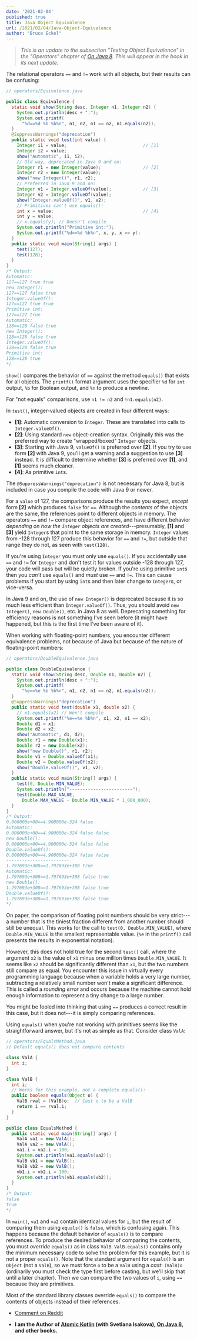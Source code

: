 ```yaml
---
date: '2021-02-04'
published: true
title: Java Object Equivalence
url: /2021/02/04/Java-Object-Equivalence
author: "Bruce Eckel"
---
```


> *This is an update to the subsection "Testing Object Equivalence" in the
> "Operators" chapter of [On Java 8](http://www.OnJava8.com). This will appear
> in the book in its next update.*

The relational operators `==` and `!=` work with all objects, but their results
can be confusing:

```java
// operators/Equivalence.java

public class Equivalence {
  static void show(String desc, Integer n1, Integer n2) {
    System.out.println(desc + ":");
    System.out.printf(
      "%d==%d %b %b%n", n1, n2, n1 == n2, n1.equals(n2));
  }
  @SuppressWarnings("deprecation")
  public static void test(int value) {
    Integer i1 = value;                             // [1]
    Integer i2 = value;
    show("Automatic", i1, i2);
    // Old way, deprecated in Java 9 and on:
    Integer r1 = new Integer(value);                // [2]
    Integer r2 = new Integer(value);
    show("new Integer()", r1, r2);
    // Preferred in Java 9 and on:
    Integer v1 = Integer.valueOf(value);            // [3]
    Integer v2 = Integer.valueOf(value);
    show("Integer.valueOf()", v1, v2);
    // Primitives can't use equals():
    int x = value;                                  // [4]
    int y = value;
    // x.equals(y); // Doesn't compile
    System.out.println("Primitive int:");
    System.out.printf("%d==%d %b%n", x, y, x == y);
  }
  public static void main(String[] args) {
    test(127);
    test(128);
  }
}
/* Output:
Automatic:
127==127 true true
new Integer():
127==127 false true
Integer.valueOf():
127==127 true true
Primitive int:
127==127 true
Automatic:
128==128 false true
new Integer():
128==128 false true
Integer.valueOf():
128==128 false true
Primitive int:
128==128 true
*/
```

`show()` compares the behavior of `==` against the method `equals()` that exists
for all objects. The `printf()` format argument uses the specifier `%d` for
`int` output, `%b` for Boolean output, and `%n` to produce a newline.

For "not equals" comparisons, use `n1 != n2` and  `!n1.equals(n2)`.

In `test()`, integer-valued objects are created in four different ways:

- **[1]**: Automatic conversion to `Integer`. These are translated into calls to
  `Integer.valueOf()`.
- **[2]**: Using standard `new` object-creation syntax. Originally this was the
  preferred way to create "wrapped/boxed" `Integer` objects.
- **[3]**: Starting with Java 9, `valueOf()` is preferred over **[2]**. If you
  try to use form **[2]** with Java 9, you'll get a warning and a suggestion to
  use **[3]** instead. It is difficult to determine whether **[3]** is preferred
  over **[1]**, and **[1]** seems much cleaner.
- **[4]**: As primitive `int`s.

The `@SuppressWarnings("deprecation")` is not necessary for Java 8, but is
included in case you compile the code with Java 9 or newer.

For a `value` of 127, the comparisons produce the results you expect, *except*
form **[2]** which produces `false` for `==`. Although the *contents* of the
objects are the same, the references point to different objects in memory. The
operators `==` and `!=` compare object references, and have different behavior
*depending on how the `Integer` objects are created*---presumably, **[1]** and
**[3]** yield `Integer`s that point to the same storage in memory. `Integer`
values from -128 through 127 produce this behavior for `==` and `!=`, but
outside that range they do not, as seen with `test(128)`.

If you're using `Integer` you must only use `equals()`. If you accidentally use
`==` and `!=` for `Integer` and don't test it for values outside -128 through
127, your code will pass but will be quietly broken. If you're using primitive
`int`s then you *can't* use `equals()` and *must* use `==` and `!=`. This can
cause problems if you start by using `int`s and then later change to `Integer`s,
or vice-versa.

In Java 9 and on, the use of `new Integer()` is deprecated because it is so much
less efficient than `Integer.valueOf()`. Thus, you should avoid `new Integer()`,
`new Double()`, etc. in Java 8 as well. Deprecating something for efficiency
reasons is not something I've seen before (it might have happened, but this is
the first time I've been aware of it).

When working with floating-point numbers, you encounter different equivalence
problems, not because of Java but because of the nature of floating-point
numbers:

```java
// operators/DoubleEquivalence.java

public class DoubleEquivalence {
  static void show(String desc, Double n1, Double n2) {
    System.out.println(desc + ":");
    System.out.printf(
      "%e==%e %b %b%n", n1, n2, n1 == n2, n1.equals(n2));
  }
  @SuppressWarnings("deprecation")
  public static void test(double x1, double x2) {
    // x1.equals(x2) // Won't compile
    System.out.printf("%e==%e %b%n", x1, x2, x1 == x2);
    Double d1 = x1;
    Double d2 = x2;
    show("Automatic", d1, d2);
    Double r1 = new Double(x1);
    Double r2 = new Double(x2);
    show("new Double()", r1, r2);
    Double v1 = Double.valueOf(x1);
    Double v2 = Double.valueOf(x2);
    show("Double.valueOf()", v1, v2);
  }
  public static void main(String[] args) {
    test(0, Double.MIN_VALUE);
    System.out.println("------------------------");
    test(Double.MAX_VALUE,
      Double.MAX_VALUE - Double.MIN_VALUE * 1_000_000);
  }
}
/* Output:
0.000000e+00==4.900000e-324 false
Automatic:
0.000000e+00==4.900000e-324 false false
new Double():
0.000000e+00==4.900000e-324 false false
Double.valueOf():
0.000000e+00==4.900000e-324 false false
------------------------
1.797693e+308==1.797693e+308 true
Automatic:
1.797693e+308==1.797693e+308 false true
new Double():
1.797693e+308==1.797693e+308 false true
Double.valueOf():
1.797693e+308==1.797693e+308 false true
*/
```

On paper, the comparison of floating point numbers should be very strict---a
number that is the tiniest fraction different from another number should still
be unequal. This works for the call to `test(0, Double.MIN_VALUE)`, where
`Double.MIN_VALUE` is the smallest representable value. (`%e` in the `printf()`
call presents the results in exponential notation).

However, this does not hold true for the second `test()` call, where the
argument `x2` is the value of `x1` minus one million times `Double.MIN_VALUE`.
It seems like `x2` should be significantly different than `x1`, but the two
numbers still compare as equal. You encounter this issue in virtually every
programming language because when a variable holds a very large number,
subtracting a relatively small number won't make a significant difference. This
is called a *rounding error* and occurs because the machine cannot hold enough
information to represent a tiny change to a large number.

You might be fooled into thinking that using `==` produces a correct result in
this case, but it does not---it is simply comparing references.

Using `equals()` when you're not working with primitives seems like the
straightforward answer, but it's not as simple as that. Consider class `ValA`:

```java
// operators/EqualsMethod.java
// Default equals() does not compare contents

class ValA {
  int i;
}

class ValB {
  int i;
  // Works for this example, not a complete equals():
  public boolean equals(Object o) {
    ValB rval = (ValB)o;  // Cast o to be a ValB
    return i == rval.i;
  }
}

public class EqualsMethod {
  public static void main(String[] args) {
    ValA va1 = new ValA();
    ValA va2 = new ValA();
    va1.i = va2.i = 100;
    System.out.println(va1.equals(va2));
    ValB vb1 = new ValB();
    ValB vb2 = new ValB();
    vb1.i = vb2.i = 100;
    System.out.println(vb1.equals(vb2));
  }
}
/* Output:
false
true
*/
```

In `main()`, `va1` and `va2` contain identical values for `i`, but the result of
comparing them using `equals()` is `false`, which is confusing again. This
happens because the default behavior of `equals()` is to compare references. To
produce the desired behavior of comparing the contents, you must *override*
`equals()` as in class `ValB`. `ValB.equals()` contains only the minimum
necessary code to solve the problem for this example, but it is not a proper
`equals()`. Note that the standard argument for `equals()` is an `Object` (not a
`ValB`), so we must force `o` to be a `ValB` using a *cast*: `(ValB)o`
(ordinarily you must check the type first before casting, but we'll skip that
until a later chapter). Then we can compare the two values of `i`, using `==`
because they are primitives.

Most of the standard library classes override `equals()` to compare the contents
of objects instead of their references.

- [Comment on Reddit](https://www.reddit.com/r/java/comments/lch3s9/java_object_equivalence/)

- **I am the Author of [Atomic Kotlin](https://www.atomickotlin.com/)
(with Svetlana Isakova), [On Java 8](https://www.onjava8.com/), and other books.**
